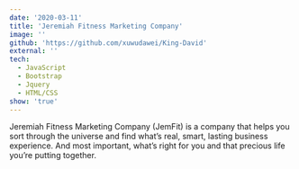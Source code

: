 ```yaml
---
date: '2020-03-11'
title: 'Jeremiah Fitness Marketing Company'
image: ''
github: 'https://github.com/xuwudawei/King-David'
external: ''
tech:
  - JavaScript
  - Bootstrap
  - Jquery
  - HTML/CSS
show: 'true'
---
```


Jeremiah Fitness Marketing Company (JemFit) is a company that helps you sort through the universe and find what’s real, smart, lasting business experience. And most important, what’s right for you and that precious life you’re putting together.
